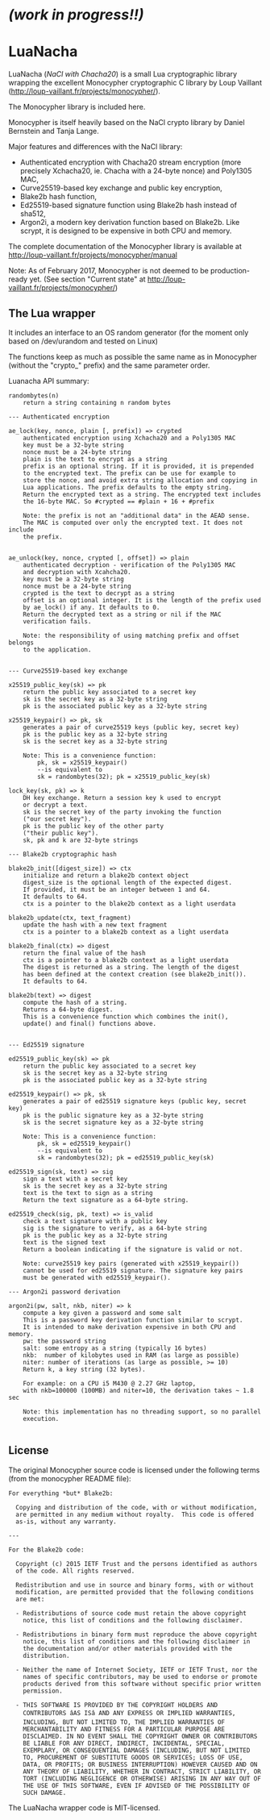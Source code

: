 # *(work in progress!!)*

# LuaNacha

LuaNacha (*NaCl with Chacha20*) is a small Lua cryptographic library wrapping the excellent Monocypher cryptographic C library by Loup Vaillant (http://loup-vaillant.fr/projects/monocypher/).

The Monocypher library is included here.

Monocypher is itself heavily based on the NaCl crypto library by Daniel Bernstein and Tanja Lange.

Major features and differences with the NaCl library:

* Authenticated encryption with Chacha20 stream encryption (more precisely Xchacha20, ie. Chacha with a 24-byte nonce) and Poly1305 MAC, 
* Curve25519-based key exchange and public key encryption,
* Blake2b hash function,
* Ed25519-based signature function using Blake2b hash instead of sha512,
* Argon2i, a modern key derivation function based on Blake2b. Like 
scrypt, it is designed to be expensive in both CPU and memory.

The complete documentation of the Monocypher library is available at http://loup-vaillant.fr/projects/monocypher/manual

Note:  As of February 2017, Monocypher is not deemed to be production-ready yet. (See section "Current state" at http://loup-vaillant.fr/projects/monocypher/)

## The Lua wrapper

It includes an interface to an OS random generator (for the moment only based on /dev/urandom and tested on Linux)

The functions keep as much as possible the same name as in  Monocypher 
(without the "crypto_" prefix) and the same parameter order.

Luanacha API summary:

```
randombytes(n)
	return a string containing n random bytes
	
--- Authenticated encryption

ae_lock(key, nonce, plain [, prefix]) => crypted
	authenticated encryption using Xchacha20 and a Poly1305 MAC
	key must be a 32-byte string
	nonce must be a 24-byte string
	plain is the text to encrypt as a string
	prefix is an optional string. If it is provided, it is prepended 
	to the encrypted text. The prefix can be use for example to 
	store the nonce, and avoid extra string allocation and copying in 
	Lua applications. The prefix defaults to the empty string.
	Return the encrypted text as a string. The encrypted text includes 
	the 16-byte MAC. So #crypted == #plain + 16 + #prefix
	
	Note: the prefix is not an "additional data" in the AEAD sense.
	The MAC is computed over only the encrypted text. It does not include 
	the prefix.


ae_unlock(key, nonce, crypted [, offset]) => plain
	authenticated decryption - verification of the Poly1305 MAC
	and decryption with Xcahcha20.
	key must be a 32-byte string
	nonce must be a 24-byte string
	crypted is the text to decrypt as a string
	offset is an optional integer. It is the length of the prefix used 
	by ae_lock() if any. It defaults to 0.
	Return the decrypted text as a string or nil if the MAC 
	verification fails.
	
	Note: the responsibility of using matching prefix and offset belongs 
	to the application.
	

--- Curve25519-based key exchange

x25519_public_key(sk) => pk
	return the public key associated to a secret key
	sk is the secret key as a 32-byte string
	pk is the associated public key as a 32-byte string

x25519_keypair() => pk, sk
	generates a pair of curve25519 keys (public key, secret key)
	pk is the public key as a 32-byte string
	sk is the secret key as a 32-byte string
	
	Note: This is a convenience function:
		pk, sk = x25519_keypair()
		--is equivalent to
		sk = randombytes(32); pk = x25519_public_key(sk)

lock_key(sk, pk) => k
	DH key exchange. Return a session key k used to encrypt 
	or decrypt a text.
	sk is the secret key of the party invoking the function 
	("our secret key"). 
	pk is the public key of the other party 
	("their public key").
	sk, pk and k are 32-byte strings

--- Blake2b cryptographic hash

blake2b_init([digest_size]) => ctx
	initialize and return a blake2b context object
	digest_size is the optional length of the expected digest. 
	If provided, it must be an integer between 1 and 64.
	It defaults to 64.
	ctx is a pointer to the blake2b context as a light userdata

blake2b_update(ctx, text_fragment)
	update the hash with a new text fragment
	ctx is a pointer to a blake2b context as a light userdata

blake2b_final(ctx) => digest
	return the final value of the hash
	ctx is a pointer to a blake2b context as a light userdata
	The digest is returned as a string. The length of the digest
	has been defined at the context creation (see blake2b_init()).
	It defaults to 64.

blake2b(text) => digest
	compute the hash of a string. 
	Returns a 64-byte digest.
	This is a convenience function which combines the init(), 
	update() and final() functions above.


--- Ed25519 signature

ed25519_public_key(sk) => pk
	return the public key associated to a secret key
	sk is the secret key as a 32-byte string
	pk is the associated public key as a 32-byte string

ed25519_keypair() => pk, sk
	generates a pair of ed25519 signature keys (public key, secret key)
	pk is the public signature key as a 32-byte string
	sk is the secret signature key as a 32-byte string

	Note: This is a convenience function:
		pk, sk = ed25519_keypair()
		--is equivalent to
		sk = randombytes(32); pk = ed25519_public_key(sk)

ed25519_sign(sk, text) => sig
	sign a text with a secret key
	sk is the secret key as a 32-byte string
	text is the text to sign as a string
	Return the text signature as a 64-byte string.

ed25519_check(sig, pk, text) => is_valid
	check a text signature with a public key
	sig is the signature to verify, as a 64-byte string
	pk is the public key as a 32-byte string
	text is the signed text
	Return a boolean indicating if the signature is valid or not.
	
	Note: curve25519 key pairs (generated with x25519_keypair())
	cannot be used for ed25519 signature. The signature key pairs 
	must be generated with ed25519_keypair().

--- Argon2i password derivation 

argon2i(pw, salt, nkb, niter) => k
	compute a key given a password and some salt
	This is a password key derivation function similar to scrypt.
	It is intended to make derivation expensive in both CPU and memory.
	pw: the password string
	salt: some entropy as a string (typically 16 bytes)
	nkb:  number of kilobytes used in RAM (as large as possible)
	niter: number of iterations (as large as possible, >= 10)
	Return k, a key string (32 bytes).

	For example: on a CPU i5 M430 @ 2.27 GHz laptop,
	with nkb=100000 (100MB) and niter=10, the derivation takes ~ 1.8 sec
	
	Note: this implementation has no threading support, so no parallel 
	execution.
	
```


## License

The original Monocypher source code is licensed under the following terms (from the monocypher README file):

```
For everything *but* Blake2b:

  Copying and distribution of the code, with or without modification,
  are permitted in any medium without royalty.  This code is offered
  as-is, without any warranty.

---

For the Blake2b code:

  Copyright (c) 2015 IETF Trust and the persons identified as authors
  of the code. All rights reserved.

  Redistribution and use in source and binary forms, with or without
  modification, are permitted provided that the following conditions
  are met:

  - Redistributions of source code must retain the above copyright
    notice, this list of conditions and the following disclaimer.

  - Redistributions in binary form must reproduce the above copyright
    notice, this list of conditions and the following disclaimer in
    the documentation and/or other materials provided with the
    distribution.

  - Neither the name of Internet Society, IETF or IETF Trust, nor the
    names of specific contributors, may be used to endorse or promote
    products derived from this software without specific prior written
    permission.

  - THIS SOFTWARE IS PROVIDED BY THE COPYRIGHT HOLDERS AND
    CONTRIBUTORS âAS ISâ AND ANY EXPRESS OR IMPLIED WARRANTIES,
    INCLUDING, BUT NOT LIMITED TO, THE IMPLIED WARRANTIES OF
    MERCHANTABILITY AND FITNESS FOR A PARTICULAR PURPOSE ARE
    DISCLAIMED. IN NO EVENT SHALL THE COPYRIGHT OWNER OR CONTRIBUTORS
    BE LIABLE FOR ANY DIRECT, INDIRECT, INCIDENTAL, SPECIAL,
    EXEMPLARY, OR CONSEQUENTIAL DAMAGES (INCLUDING, BUT NOT LIMITED
    TO, PROCUREMENT OF SUBSTITUTE GOODS OR SERVICES; LOSS OF USE,
    DATA, OR PROFITS; OR BUSINESS INTERRUPTION) HOWEVER CAUSED AND ON
    ANY THEORY OF LIABILITY, WHETHER IN CONTRACT, STRICT LIABILITY, OR
    TORT (INCLUDING NEGLIGENCE OR OTHERWISE) ARISING IN ANY WAY OUT OF
    THE USE OF THIS SOFTWARE, EVEN IF ADVISED OF THE POSSIBILITY OF
    SUCH DAMAGE.
```
The LuaNacha wrapper code is MIT-licensed.



